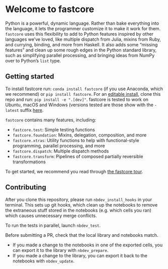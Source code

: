 Welcome to fastcore
================

<!-- WARNING: THIS FILE WAS AUTOGENERATED! DO NOT EDIT! -->

Python is a powerful, dynamic language. Rather than bake everything into
the language, it lets the programmer customize it to make it work for
them. `fastcore` uses this flexibility to add to Python features
inspired by other languages we’ve loved, like multiple dispatch from
Julia, mixins from Ruby, and currying, binding, and more from Haskell.
It also adds some “missing features” and clean up some rough edges in
the Python standard library, such as simplifying parallel processing,
and bringing ideas from NumPy over to Python’s `list` type.

## Getting started

To install fastcore run: `conda install fastcore` (if you use Anaconda,
which we recommend) or `pip install fastcore`. For an [editable
install](https://stackoverflow.com/questions/35064426/when-would-the-e-editable-option-be-useful-with-pip-install),
clone this repo and run: `pip install -e ".[dev]"`. fastcore is tested
to work on Ubuntu, macOS and Windows (versions tested are those show
with the `-latest` suffix
[here](https://docs.github.com/en/actions/reference/specifications-for-github-hosted-runners#supported-runners-and-hardware-resources).

`fastcore` contains many features, including:

- `fastcore.test`: Simple testing functions
- `fastcore.foundation`: Mixins, delegation, composition, and more
- `fastcore.xtras`: Utility functions to help with functional-style
  programming, parallel processing, and more
- `fastcore.dispatch`: Multiple dispatch methods
- `fastcore.transform`: Pipelines of composed partially reversible
  transformations

To get started, we recommend you read through [the fastcore
tour](https://fastcore.fast.ai/000_tour.html).

## Contributing

After you clone this repository, please run `nbdev_install_hooks` in
your terminal. This sets up git hooks, which clean up the notebooks to
remove the extraneous stuff stored in the notebooks (e.g. which cells
you ran) which causes unnecessary merge conflicts.

To run the tests in parallel, launch `nbdev_test`.

Before submitting a PR, check that the local library and notebooks
match.

- If you made a change to the notebooks in one of the exported cells,
  you can export it to the library with `nbdev_prepare`.
- If you made a change to the library, you can export it back to the
  notebooks with `nbdev_update`.
